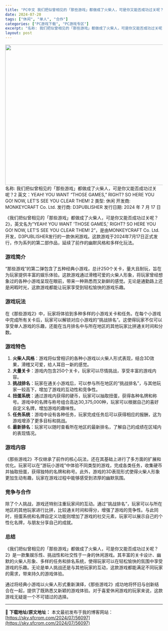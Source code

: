 ```yaml
---
title: "PC中文 我们把似曾相见的「那些游戏」都做成了火柴人，可是你又能否成功过关呢？2 1.08G"
date: 2024-07-20
tags: ["休闲", "单人", "合作"]
categories: ["PC游戏下载", "PC游戏专区"]
excerpt: "名称: 我们把似曾相见的「那些游戏」都做成了火柴人，可是你又能否成功过关呢？2 英文：YEAH! YOU WANT “THOSE GAMES,” RIGHT? SO HERE YOU GO! NOW, LET’S SEE YOU CLEAR THEM! 2 类型: 休闲 开发商: MONKEYCRA&hellip;"
layout: post
---
```


<img class="aligncenter size-full wp-image-56098" src="https://sky.sfcrom.com/wp-content/uploads/2024/07/2024072006495937.webp" alt="" width="800" height="450" />
名称: 我们把似曾相见的「那些游戏」都做成了火柴人，可是你又能否成功过关呢？2
英文：YEAH! YOU WANT “THOSE GAMES,” RIGHT? SO HERE YOU GO! NOW, LET’S SEE YOU CLEAR THEM! 2
类型: 休闲
开发商: MONKEYCRAFT Co. Ltd.
发行商: D3PUBLISHER
发行日期: 2024 年 7 月 17 日

《我们把似曾相见的「那些游戏」都做成了火柴人，可是你又能否成功过关呢？2》，英文名为“YEAH! YOU WANT 'THOSE GAMES,' RIGHT? SO HERE YOU GO! NOW, LET’S SEE YOU CLEAR THEM! 2”，是由MONKEYCRAFT Co. Ltd.开发，D3PUBLISHER发行的一款休闲游戏。这款游戏于2024年7月17日正式发行，作为系列的第二部作品，延续了前作的幽默风格和多样化玩法。
<h3>游戏简介</h3>
“那些游戏”的第二弹包含了五种经典小游戏，总计250个关卡，量大且耐玩，旨在为玩家提供丰富的娱乐体验。这款游戏通过滑稽可爱的火柴人形象，将玩家曾经想象过的各种小游戏呈现在眼前，带来一种熟悉而又新鲜的感觉。无论是通勤路上还是闲暇时光，这款游戏都能让玩家享受到轻松愉快的游戏乐趣。
<h3>游戏玩法</h3>
在《那些游戏2》中，玩家将体验到多种多样的小游戏关卡和任务。在每个小游戏中完成所有关卡后，玩家可以解锁对应小游戏的“挑战排名”。这使得玩家不仅可以享受单人游戏的乐趣，还能在当月排名中与所在地区的其他玩家比拼通关时间和分数。
<h3>游戏特色</h3>
<ol>
 	<li><strong>火柴人风格</strong>：游戏将似曾相识的各种小游戏以火柴人形式表现，结合3D效果，滑稽又可爱，给人耳目一新的感觉。</li>
 	<li><strong>大量关卡</strong>：游戏内包含250个关卡，玩家可以尽情挑战，享受丰富的游戏内容。</li>
 	<li><strong>挑战排名</strong>：玩家在通关小游戏后，可以参与所在地区的“挑战排名”，与其他玩家一较高下，增加了游戏的互动性和竞争性。</li>
 	<li><strong>扭蛋系统</strong>：通过游戏内获得的硬币，玩家可以抽取扭蛋，获得各种名牌和称号。游戏中的名牌与称号组合高达30,375,000种，玩家可以根据自己的喜好自定义名牌，增加游戏的趣味性。</li>
 	<li><strong>任务系统</strong>：游戏中设有各种任务，玩家完成任务后可以获得相应的报酬，这为游戏增添了更多目标和挑战。</li>
 	<li><strong>最新排名</strong>：玩家可以随时查看所在地区的最新排名，了解自己的成绩在区域内的表现情况。</li>
</ol>
<h3>游戏内容</h3>
《那些游戏2》不仅继承了前作的核心玩法，还在其基础上进行了多方面的扩展和优化。玩家可以在“游玩小游戏”中体验不同类型的游戏，完成各类任务，收集硬币并抽取扭蛋，获得独特的名牌和称号。此外，游戏的3D表现形式使得火柴人形象更加生动有趣，玩家在游戏过程中能够感受到浓厚的幽默氛围。
<h3>竞争与合作</h3>
除了个人挑战，游戏还特别注重玩家间的互动。通过“挑战排名”，玩家可以与所在地区的其他玩家进行比拼，比较通关时间和得分，增强了游戏的竞争性。与此同时，扭蛋系统和名牌自定义功能则增加了游戏的社交元素，玩家可以展示自己的个性化名牌，与朋友分享自己的成就。
<h3>总结</h3>
《我们把似曾相见的「那些游戏」都做成了火柴人，可是你又能否成功过关呢？2》是一款集娱乐性、挑战性和社交性于一身的休闲游戏。其丰富的关卡设计、幽默的火柴人形象、多样的任务和排名系统，使得玩家可以在轻松愉快的氛围中享受游戏的乐趣。无论是单人挑战还是与其他玩家的互动，这款游戏都能满足不同玩家的需求，带来持久的游戏体验。

通过将经典小游戏以火柴人形式重新演绎，《那些游戏2》成功地将怀旧与创新结合在一起，提供了既熟悉又新颖的游戏体验。对于喜爱休闲游戏的玩家来说，这款游戏无疑是一个不可错过的选择。

---
📖 **下载地址/原文地址：** 本文最初发布于我的博客网站：[https://sky.sfcrom.com/2024/07/56097](https://sky.sfcrom.com/2024/07/56097)
